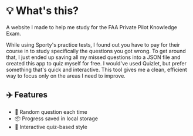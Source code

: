 # 💡 What's this?
A website I made to help me study for the FAA Private Pilot Knowledge Exam.

While using Sporty's practice tests, I found out you have to pay for their course in to study specifically the questions you got wrong. To get around that, I just ended up saving all my missed questions into a JSON file and created this app to quiz myself for free. I would've used Quizlet, but prefer something that's quick and interactive. This tool gives me a clean, efficient way to focus only on the areas I need to improve.

## ✈️ Features
- 🔁 Random question each time
- 📦 Progress saved in local storage
- 🧠 Interactive quiz-based style
